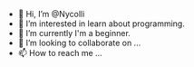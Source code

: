 - 👋 Hi, I’m @Nycolli
- 👀 I’m interested in learn about programming.
- 🌱 I’m currently I'm a beginner.
- 💞️ I’m looking to collaborate on ...
- 📫 How to reach me ...

<!---
Nycolli/Nycolli is a ✨ special ✨ repository because its `README.md` (this file) appears on your GitHub profile.
You can click the Preview link to take a look at your changes.
--->
